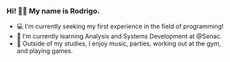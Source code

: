 ### Hi! 👋🏽 My name is Rodrigo.

- 💻 I'm currently seeking my first experience in the field of programming!
- 🌱 I’m currently learning Analysis and Systems Development at @Senac.
- 💬 Outside of my studies, I enjoy music, parties, working out at the gym, and playing games.

<!--
**DigoPires/DigoPires** is a ✨ _special_ ✨ repository because its `README.md` (this file) appears on your GitHub profile.

Here are some ideas to get you started:

- 🔭 I’m currently working on ...
- 🌱 I’m currently learning ...
- 👯 I’m looking to collaborate on ...
- 🤔 I’m looking for help with ...
- 💬 Ask me about ...
- 📫 How to reach me: ...
- 😄 Pronouns: ...
- ⚡ Fun fact: ...
-->
